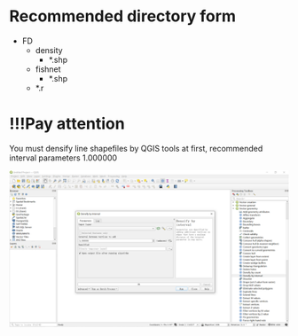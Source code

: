 # Recommended directory form

- FD
  - density
    - *.shp
  - fishnet
    - *.shp
  - *.r

# !!!Pay attention

You must densify line shapefiles by QGIS tools at first, recommended interval parameters 1.000000

![Densify by interval](./images/1.png)

